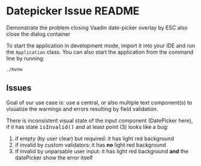 # Datepicker Issue README

Demonstrate the problem closing Vaadin date-picker overlay by ESC also close the dialog container


To start the application in development mode, import it into your IDE and run the `Application` class. 
You can also start the application from the command line by running: 

```bash
./mvnw
```

## Issues

Goal of our use case is: use a central, or also multiple text component(s)
to visualize the warnings and errors resulting by field validation.

There is inconsistent visual state of the input component (DatePicker here), if it has state <tt>isInvalid()</tt> and
at least point (3) looks like a bug:
<ol>
	<li> if empty (by user clear) but required: it has light red background
	<li> if invalid by custom validators: it has <b>no</b> light red background
	<li> if invalid by unparsable user input: it has light red background <b>and</b> the datePicker show the error itself
</ol>

